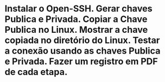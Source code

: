 # Instalar o Open-SSH. Gerar chaves Publica e Privada. Copiar a Chave Publica no Linux. Mostrar a chave copiada no diretório do Linux. Testar a conexão usando as chaves Publica e Privada. Fazer um registro em PDF de cada etapa.
